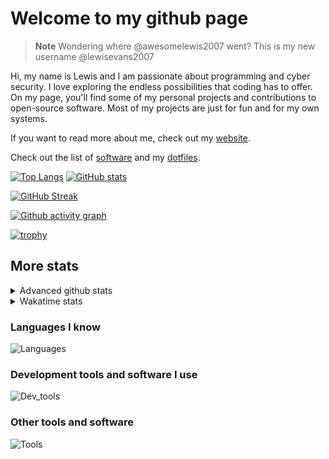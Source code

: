 # Welcome to my github page

> **Note**
> Wondering where @awesomelewis2007 went? This is my new username @lewisevans2007

Hi, my name is Lewis and I am passionate about programming and cyber security. I love exploring the endless possibilities that coding has to offer. On my page, you'll find some of my personal projects and contributions to open-source software. Most of my projects are just for fun and for my own systems.

If you want to read more about me, check out my [website](https://lewisevans2007.github.io/).

Check out the list of [software](https://github.com/lewisevans2007/lewisevans2007/blob/master/software.md) and my [dotfiles](https://github.com/lewisevans2007/dotfiles).

[![Top Langs](https://github-readme-stats.vercel.app/api/top-langs/?username=lewisevans2007&hide=html,css,jupyter%20notebook&langs_count=10&layout=donut&theme=transparent&exclude_repo=GPT-code-repository)](https://github.com/anuraghazra/github-readme-stats) 
[![GitHub stats](https://github-readme-stats.vercel.app/api?username=lewisevans2007&show_icons=true&theme=transparent)](https://github.com/anuraghazra/github-readme-stats)

[![GitHub Streak](https://streak-stats.demolab.com?user=Awesomelewis2007&theme=transparent)](https://git.io/streak-stats)

[![Github activity graph](https://github-readme-activity-graph.vercel.app/graph?username=lewisevans2007&theme=github-compact&area=true)](https://github.com/ashutosh00710/github-readme-activity-graph)

[![trophy](https://github-profile-trophy.vercel.app/?username=lewisevans2007&theme=darkhub)](https://github.com/ryo-ma/github-profile-trophy)

## More stats
<details close>
<summary>Advanced github stats</summary>
<br>
  
![Metrics](https://raw.githubusercontent.com/lewisevans2007/lewisevans2007/master/github-metrics.svg)
  
</details>

<details close>
<summary>Wakatime stats</summary>
<br>

<!--START_SECTION:waka-->

```txt
Bash         26 mins         ███████▒░░░░░░░░░░░░░░░░░   29.47 %
Rust         16 mins         ████▓░░░░░░░░░░░░░░░░░░░░   18.56 %
Python       14 mins         ████░░░░░░░░░░░░░░░░░░░░░   16.50 %
JSON         9 mins          ██▓░░░░░░░░░░░░░░░░░░░░░░   10.46 %
C#           3 mins          █░░░░░░░░░░░░░░░░░░░░░░░░   04.40 %
CSV          2 mins          ▓░░░░░░░░░░░░░░░░░░░░░░░░   03.33 %
Markdown     2 mins          ▓░░░░░░░░░░░░░░░░░░░░░░░░   02.97 %
XAML         2 mins          ▓░░░░░░░░░░░░░░░░░░░░░░░░   02.88 %
Batchfile    2 mins          ▓░░░░░░░░░░░░░░░░░░░░░░░░   02.58 %
Other        2 mins          ▓░░░░░░░░░░░░░░░░░░░░░░░░   02.35 %
HTML         1 min           ▓░░░░░░░░░░░░░░░░░░░░░░░░   02.09 %
INI          1 min           ▒░░░░░░░░░░░░░░░░░░░░░░░░   01.31 %
Makefile     0 secs          ▒░░░░░░░░░░░░░░░░░░░░░░░░   00.92 %
C++          0 secs          ▒░░░░░░░░░░░░░░░░░░░░░░░░   00.78 %
JavaScript   0 secs          ░░░░░░░░░░░░░░░░░░░░░░░░░   00.49 %
```

<!--END_SECTION:waka-->
</details>

### Languages I know
![Languages](https://skillicons.dev/icons?i=python,cpp,cs,c,javascript,nodejs,dotnet,bash,css,html,rust)
### Development tools and software I use
![Dev_tools](https://skillicons.dev/icons?i=git,docker,github,googlecloud,vscode,visualstudio,raspberrypi,linux,powershell,replit)
### Other tools and software
![Tools](https://skillicons.dev/icons?i=blender,ps,pr,ai,xd,figma)
